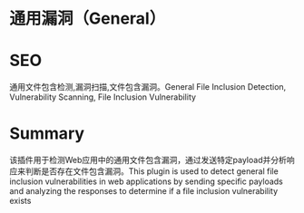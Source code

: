 # 通用漏洞（General）
# SEO
通用文件包含检测,漏洞扫描,文件包含漏洞。General File Inclusion Detection, Vulnerability Scanning, File Inclusion Vulnerability
# Summary
该插件用于检测Web应用中的通用文件包含漏洞，通过发送特定payload并分析响应来判断是否存在文件包含漏洞。This plugin is used to detect general file inclusion vulnerabilities in web applications by sending specific payloads and analyzing the responses to determine if a file inclusion vulnerability exists

